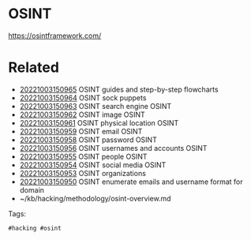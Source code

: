 # OSINT
https://osintframework.com/

# Related

- [20221003150965](/zet/20221003150965/README.md) OSINT guides and step-by-step flowcharts
- [20221003150964](/zet/20221003150964/README.md) OSINT sock puppets
- [20221003150963](/zet/20221003150963/README.md) OSINT search engine OSINT
- [20221003150962](/zet/20221003150962/README.md) OSINT image OSINT
- [20221003150961](/zet/20221003150961/README.md) OSINT physical location OSINT
- [20221003150959](/zet/20221003150959/README.md) OSINT email OSINT
- [20221003150958](/zet/20221003150958/README.md) OSINT password OSINT
- [20221003150956](/zet/20221003150956/README.md) OSINT usernames and accounts OSINT
- [20221003150955](/zet/20221003150955/README.md) OSINT people OSINT
- [20221003150954](/zet/20221003150954/README.md) OSINT social media OSINT
- [20221003150953](/zet/20221003150953/README.md) OSINT organizations
- [20221003150950](/zet/20221003150950/README.md) OSINT enumerate emails and username format for domain
- ~/kb/hacking/methodology/osint-overview.md

Tags:

    #hacking #osint 
